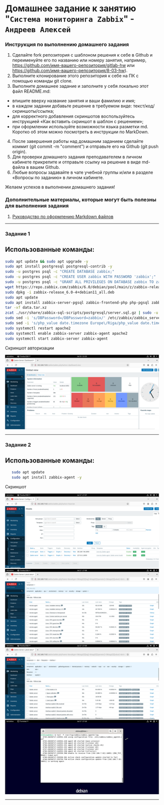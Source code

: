 # Домашнее задание к занятию "`Система мониторинга Zabbix`" - `Андреев Алексей`


### Инструкция по выполнению домашнего задания

 1. Сделайте fork репозитория c шаблоном решения к себе в Github и переименуйте его по названию или номеру занятия, например, https://github.com/имя-вашего-репозитория/gitlab-hw или https://github.com/имя-вашего-репозитория/8-03-hw).
 2. Выполните клонирование этого репозитория к себе на ПК с помощью команды git clone.
 3. Выполните домашнее задание и заполните у себя локально этот файл README.md:
  - впишите вверху название занятия и ваши фамилию и имя;
  - в каждом задании добавьте решение в требуемом виде: текст/код/скриншоты/ссылка;
  - для корректного добавления скриншотов воспользуйтесь инструкцией «Как вставить скриншот в шаблон с решением»;
  - при оформлении используйте возможности языка разметки md. Коротко об этом можно посмотреть в инструкции по MarkDown.
 4. После завершения работы над домашним заданием сделайте коммит (git commit -m "comment") и отправьте его на Github (git push origin).
 5. Для проверки домашнего задания преподавателем в личном кабинете прикрепите и отправьте ссылку на решение в виде md-файла в вашем Github.
 6. Любые вопросы задавайте в чате учебной группы и/или в разделе «Вопросы по заданию» в личном кабинете.
   
Желаем успехов в выполнении домашнего задания!
   
### Дополнительные материалы, которые могут быть полезны для выполнения задания

1. [Руководство по оформлению Markdown файлов](https://gist.github.com/Jekins/2bf2d0638163f1294637#Code)

---

### Задание 1
## Использованные команды:
```bash
sudo apt update && sudo apt upgrade -y
sudo apt install postgresql postgresql-contrib -y
sudo -u postgres psql -c "CREATE DATABASE zabbix;"
sudo -u postgres psql -c "CREATE USER zabbix WITH PASSWORD 'zabbix';"
sudo -u postgres psql -c "GRANT ALL PRIVILEGES ON DATABASE zabbix TO zabbix;"
wget https://repo.zabbix.com/zabbix/6.0/debian/pool/main/z/zabbix-release/zabbix-release_6.0-4+debian11_all.deb 
sudo dpkg -i zabbix-release_6.0-4+debian11_all.deb
sudo apt update
sudo apt install zabbix-server-pgsql zabbix-frontend-php php-pgsql zabbix-apache-conf zabbix-agent -y
tar -xf data.tar.xz
zcat ./usr/share/zabbix-sql-scripts/postgresql/server.sql.gz | sudo -u zabbix psql -d zabbix
sudo sed -i 's/DBPassword=/DBPassword=zabbix/' /etc/zabbix/zabbix_server.conf
sudo sed -i 's/php_value date.timezone Europe\/Riga/php_value date.timezone Europe\/Moscow/' /etc/apache2/conf-enabled/zabbix.conf
sudo systemctl restart apache2
sudo systemctl enable zabbix-server zabbix-agent apache2
sudo systemctl start zabbix-server zabbix-agent
```
Скриншот авторизации

![](img/1.png)

---

### Задание 2

## Использованные команды:

```bash
   sudo apt update
   sudo apt install zabbix-agent -y
```

Скриншот

![](img/2.png)
![](img/3.png)
![](img/4.png)
![](img/5.png)

---


